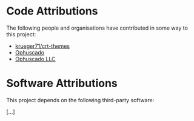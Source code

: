 # Code Attributions

The following people and organisations have contributed in some way to this project:

- [krueger71/crt-themes](https://github.com/krueger71/crt-themes)
- [Ophuscado](https://ophuscado.com/)
- [Ophuscado LLC](https://ophuscado.com/)

# Software Attributions

This project depends on the following third-party software:

[...]
